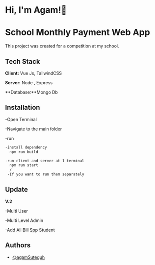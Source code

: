 
# Hi, I'm Agam!👋


# School Monthly Payment Web App

This project was created for a competition at my school.








## Tech Stack

**Client:** Vue Js, TailwindCSS

**Server:** Node , Express

**Database:**Mongo Db


## Installation
-Open Terminal

-Navigate to the main folder

-run

```bash
-install dependency
  npm run build 

-run client and server at 1 terminal
  npm run start 
  /
 -If you want to run them separately
```
    



## Update
**V.2** 

-Multi User 


-Multi Level Admin 


-Add All Bill Spp Student

## Authors

- [@agamSuteguh](https://www.github.com/agamSuteguh)

